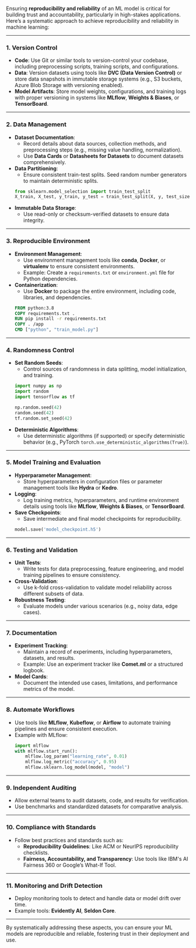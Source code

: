 Ensuring **reproducibility and reliability** of an ML model is critical for building trust and accountability, particularly in high-stakes applications. Here’s a systematic approach to achieve reproducibility and reliability in machine learning:

---

### **1. Version Control**
- **Code**: Use Git or similar tools to version-control your codebase, including preprocessing scripts, training scripts, and configurations.
- **Data**: Version datasets using tools like **DVC (Data Version Control)** or store data snapshots in immutable storage systems (e.g., S3 buckets, Azure Blob Storage with versioning enabled).
- **Model Artifacts**: Store model weights, configurations, and training logs with proper versioning in systems like **MLflow**, **Weights & Biases**, or **TensorBoard**.

---

### **2. Data Management**
- **Dataset Documentation**:
  - Record details about data sources, collection methods, and preprocessing steps (e.g., missing value handling, normalization).
  - Use **Data Cards** or **Datasheets for Datasets** to document datasets comprehensively.
- **Data Partitioning**:
  - Ensure consistent train-test splits. Seed random number generators to maintain deterministic splits.
  ```python
  from sklearn.model_selection import train_test_split
  X_train, X_test, y_train, y_test = train_test_split(X, y, test_size=0.2, random_state=42)
  ```
- **Immutable Data Storage**:
  - Use read-only or checksum-verified datasets to ensure data integrity.

---

### **3. Reproducible Environment**
- **Environment Management**:
  - Use environment management tools like **conda**, **Docker**, or **virtualenv** to ensure consistent environments.
  - Example: Create a `requirements.txt` or `environment.yml` file for Python dependencies.
- **Containerization**:
  - Use **Docker** to package the entire environment, including code, libraries, and dependencies.
  ```dockerfile
  FROM python:3.8
  COPY requirements.txt .
  RUN pip install -r requirements.txt
  COPY . /app
  CMD ["python", "train_model.py"]
  ```

---

### **4. Randomness Control**
- **Set Random Seeds**:
  - Control sources of randomness in data splitting, model initialization, and training.
  ```python
  import numpy as np
  import random
  import tensorflow as tf

  np.random.seed(42)
  random.seed(42)
  tf.random.set_seed(42)
  ```
- **Deterministic Algorithms**:
  - Use deterministic algorithms (if supported) or specify deterministic behavior (e.g., PyTorch `torch.use_deterministic_algorithms(True)`).

---

### **5. Model Training and Evaluation**
- **Hyperparameter Management**:
  - Store hyperparameters in configuration files or parameter management tools like **Hydra** or **Kedro**.
- **Logging**:
  - Log training metrics, hyperparameters, and runtime environment details using tools like **MLflow**, **Weights & Biases**, or **TensorBoard**.
- **Save Checkpoints**:
  - Save intermediate and final model checkpoints for reproducibility.
  ```python
  model.save('model_checkpoint.h5')
  ```

---

### **6. Testing and Validation**
- **Unit Tests**:
  - Write tests for data preprocessing, feature engineering, and model training pipelines to ensure consistency.
- **Cross-Validation**:
  - Use k-fold cross-validation to validate model reliability across different subsets of data.
- **Robustness Testing**:
  - Evaluate models under various scenarios (e.g., noisy data, edge cases).

---

### **7. Documentation**
- **Experiment Tracking**:
  - Maintain a record of experiments, including hyperparameters, datasets, and results.
  - Example: Use an experiment tracker like **Comet.ml** or a structured logbook.
- **Model Cards**:
  - Document the intended use cases, limitations, and performance metrics of the model.

---

### **8. Automate Workflows**
- Use tools like **MLflow**, **Kubeflow**, or **Airflow** to automate training pipelines and ensure consistent execution.
- Example with MLflow:
  ```python
  import mlflow
  with mlflow.start_run():
      mlflow.log_param("learning_rate", 0.01)
      mlflow.log_metric("accuracy", 0.95)
      mlflow.sklearn.log_model(model, "model")
  ```

---

### **9. Independent Auditing**
- Allow external teams to audit datasets, code, and results for verification.
- Use benchmarks and standardized datasets for comparative analysis.

---

### **10. Compliance with Standards**
- Follow best practices and standards such as:
  - **Reproducibility Guidelines**: Like ACM or NeurIPS reproducibility checklists.
  - **Fairness, Accountability, and Transparency**: Use tools like IBM's AI Fairness 360 or Google’s What-If Tool.

---

### **11. Monitoring and Drift Detection**
- Deploy monitoring tools to detect and handle data or model drift over time.
- Example tools: **Evidently AI**, **Seldon Core**.

---

By systematically addressing these aspects, you can ensure your ML models are reproducible and reliable, fostering trust in their deployment and use.
